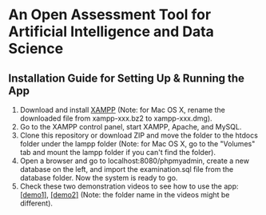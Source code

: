 # An Open Assessment Tool for Artificial Intelligence and Data Science

## Installation Guide for Setting Up & Running the App

1. Download and install [XAMPP](https://www.apachefriends.org/index.html) (Note: for Mac OS X, rename the downloaded file from xampp-xxx.bz2 to xampp-xxx.dmg).
2. Go to the XAMPP control panel, start XAMPP, Apache, and MySQL.
3. Clone this repository or download ZIP and move the folder to the htdocs folder under the lampp folder (Note: for Mac OS X, go to the "Volumes" tab and mount the lampp folder if you can't find the folder).
4. Open a browser and go to localhost:8080/phpmyadmin, create a new database on the left, and import the examination.sql file from the database folder. Now the system is ready to go.
5. Check these two demonstration videos to see how to use the app: [[demo1]](https://drive.google.com/file/d/1XmJcqf5Bi3jlTZTZXhDZj9dDGVqd0MG8/view?usp=sharing), [[demo2]](https://drive.google.com/file/d/1cHZ59oTy5PCg0LGlyG0VA_ObT8JTDxZt/view?usp=sharing) (Note: the folder name in the videos might be different).
